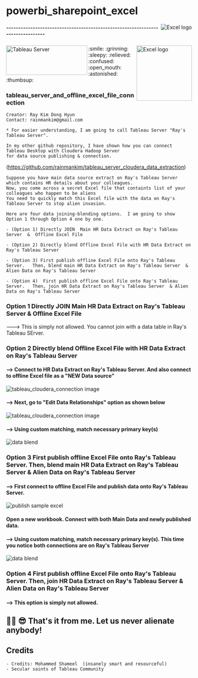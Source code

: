# powerbi_sharepoint_excel
<img align="right" src="https://user-images.githubusercontent.com/62319355/110085335-efcdb100-7dcb-11eb-9e9b-77f2849154a8.png"  alt="Excel logo">




##### -------------------------------------------------------------------------------




<img align="left" src="https://user-images.githubusercontent.com/62319355/105784986-d6f40380-5fb4-11eb-95e9-2261360d0120.jpg" width="220" height="80" alt="Tableau Server">
<img align="right" src="https://user-images.githubusercontent.com/62319355/106690730-48633000-660d-11eb-85b8-129753f1f931.png" width="150" alt="Excel logo">
:smile: :grinning: :sleepy: :relieved: :confused: :open_mouth: :astonished: :thumbsup:


### tableau_server_and_offline_excel_file_connection


```
Creator: Ray Kim Dong Hyun
Contact: rainmankim@gmail.com

* For easier understanding, I am going to call Tableau Server "Ray's Tableau Server".

In my other github repository, I have shown how you can connect Tableau Desktop with Cloudera Hadoop Server
for data source publishing & connection.

```
(https://github.com/rainmankim/tableau_server_cloudera_data_extraction)

```
Suppose you have main data source extract on Ray's Tableau Server which contains HR details about your colleagues.
Now, you come across a secret Excel file that containts list of your colleagues who happen to be aliens
You need to quickly match this Excel file with the data on Ray's Tableau Server to stop alien invasion.

Here are four data joining-blending options.  I am going to show Option 1 through Option 4 one by one.

- (Option 1) Directly JOIN  Main HR Data Extract on Ray's Tableau Server  &  Offline Excel File

- (Option 2) Directly blend Offline Excel File with HR Data Extract on Ray's Tableau Server

- (Option 3) First publish offline Excel File onto Ray's Tableau Server.   Then, blend main HR Data Extract on Ray's Tableau Server  & Alien Data on Ray's Tableau Server

- (Option 4)  First publish offline Excel File onto Ray's Tableau Server.   Then, join HR Data Extract on Ray's Tableau Server  & Alien Data on Ray's Tableau Server
```

### Option 1 Directly JOIN  Main HR Data Extract on Ray's Tableau Server  &  Offline Excel File
---> This is simply not allowed. You cannot join with a data table in Ray's Tableau SErver.

### Option 2 Directly blend Offline Excel File with HR Data Extract on Ray's Tableau Server
#### --> Connect to HR Data Extract on Ray's Tableau Server.    And  also connect to offline Excel file as a "NEW Data source"   
<img align="center" src="https://user-images.githubusercontent.com/62319355/106698186-456f3c00-661b-11eb-972d-10505f849150.png" alt="tableau_cloudera_connection image">

#### --> Next, go to "Edit Data Relationships" option as shown below                       
<img align="center" src="https://user-images.githubusercontent.com/62319355/106705361-c54fd300-6628-11eb-9bb3-1b7346f7e9a7.png" alt="tableau_cloudera_connection image">

#### --> Using custom matching, match necessary primary key(s)
<img align="center" src="https://user-images.githubusercontent.com/62319355/106706466-b5d18980-662a-11eb-81e0-e25e1a92ec05.png" alt="data blend">


### Option 3 First publish offline Excel File onto Ray's Tableau Server.   Then, blend main HR Data Extract on Ray's Tableau Server  & Alien Data on Ray's Tableau Server
#### --> First connect to offline Excel File and publish data onto Ray's Tableau Server. 
<img align="center" src="https://user-images.githubusercontent.com/62319355/106709772-f384e100-662f-11eb-86fe-ff3da276fe68.png" alt="publish sample excel">

#### Open a new workbook. Connect with both Main Data and newly published data. 
#### --> Using custom matching, match necessary primary key(s). This time you notice both connections are on Ray's Tableau Server
<img align="center" src="https://user-images.githubusercontent.com/62319355/106712541-10231800-6634-11eb-842f-b9ff7665699f.png" alt="data blend">




### Option 4  First publish offline Excel File onto Ray's Tableau Server.   Then, join HR Data Extract on Ray's Tableau Server  & Alien Data on Ray's Tableau Server
#### --> This option is simply not allowed.





🎈🦾 😎 That's it from me. Let us never alienate anybody!
--------------------------------------------------------------------------------------------------------------------------------------------------



## Credits
```
- Credits: Mohammed Shameel  (insanely smart and resourceful)
- Secular saints of Tableau Community
```

